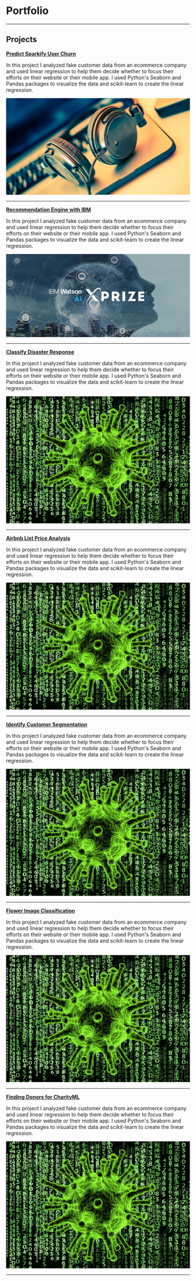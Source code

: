 # Portfolio

---

## Projects

**[Predict Sparkify User Churn](https://github.com/ustcdj/Sparkify_Churn_Analysis)**

In this project I analyzed fake customer data from an ecommerce company and used linear regression to help them decide whether to focus their efforts on their website or their mobile app.  I used Python's Seaborn and Pandas packages to visualize the data and scikit-learn to create the linear regression.

<img src="images/07-title.jpg?raw=true"/>

---
**[Recommendation Engine with IBM](https://github.com/ustcdj/Recommendation_Engine_with_IBM)**

In this project I analyzed fake customer data from an ecommerce company and used linear regression to help them decide whether to focus their efforts on their website or their mobile app.  I used Python's Seaborn and Pandas packages to visualize the data and scikit-learn to create the linear regression.

<img src="images/06-title.jpg?raw=true"/>

---
**[Classify Disaster Response](https://github.com/ustcdj/Disaster_Response)**

In this project I analyzed fake customer data from an ecommerce company and used linear regression to help them decide whether to focus their efforts on their website or their mobile app.  I used Python's Seaborn and Pandas packages to visualize the data and scikit-learn to create the linear regression.

<img src="images/05-title.jpg?raw=true"/>

---
**[Airbnb List Price Analysis](https://github.com/ustcdj/Airbnb_Pricing)**

In this project I analyzed fake customer data from an ecommerce company and used linear regression to help them decide whether to focus their efforts on their website or their mobile app.  I used Python's Seaborn and Pandas packages to visualize the data and scikit-learn to create the linear regression.

<img src="images/05-title.jpg?raw=true"/>

---
**[Identify Customer Segmentation](https://github.com/ustcdj/Identify_Customer_Segmentation)**

In this project I analyzed fake customer data from an ecommerce company and used linear regression to help them decide whether to focus their efforts on their website or their mobile app.  I used Python's Seaborn and Pandas packages to visualize the data and scikit-learn to create the linear regression.

<img src="images/05-title.jpg?raw=true"/>

---
**[Flower Image Classification](https://github.com/ustcdj/Image_Classification)**

In this project I analyzed fake customer data from an ecommerce company and used linear regression to help them decide whether to focus their efforts on their website or their mobile app.  I used Python's Seaborn and Pandas packages to visualize the data and scikit-learn to create the linear regression.

<img src="images/05-title.jpg?raw=true"/>

---
**[Finding Donors for CharityML](https://github.com/ustcdj/Finding_Donors)**

In this project I analyzed fake customer data from an ecommerce company and used linear regression to help them decide whether to focus their efforts on their website or their mobile app.  I used Python's Seaborn and Pandas packages to visualize the data and scikit-learn to create the linear regression.

<img src="images/05-title.jpg?raw=true"/>



---
